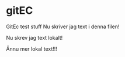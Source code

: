# gitEC
GitEc test stuff
Nu skriver jag text i denna filen!

Nu skrev jag text lokalt!

Ännu mer lokal text!!!